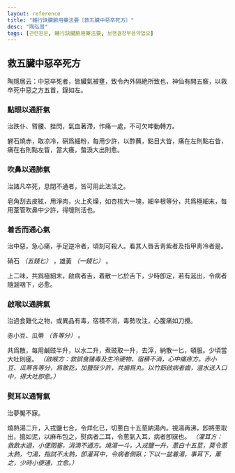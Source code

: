 ```yaml
---
layout: reference
title: "輔行訣臟腑用藥法要〔救五臟中惡卒死方〕"
desc: "陶弘景"
tags: [관련원문, 輔行訣臟腑用藥法要, 보행결장부용약법요]
---
```


## 救五臟中惡卒死方

陶隱居云：中惡卒死者，皆臟氣被壅，致令內外隔絶所致也，神仙有開五竅，以救卒死中惡之方五首，錄如左。

### 點眼以通肝氣

治跌仆、䐴腰、挫閃，氣血著滯，作痛一處，不可欠呻動轉方。

礬石燒赤，取凉冷，硏爲細粉，每用少許，以酢蘸，點目大眥，痛在左則點右眥，痛在右則點左眥，當大癢，螫淚大出則愈。

### 吹鼻以通肺氣

治諸凡卒死，息閉不通者，皆可用此法活之。

皂角刮去皮絃，用淨肉，火上炙燥，如杏核大一塊，細辛根等分，共爲極細末，每用葦管吹鼻中少許，得嚏則活也。

### 着舌而通心氣

治中惡，急心痛，手足逆冷者，頃刻可殺人。看其人唇舌靑紫者及指甲靑冷者是。

硝石 _（五錢匕）_ ，雄黃 _（一錢匕）_ 。

上二味，共爲極細末，啟病者舌，着散一匕於舌下，少時卽定，若有涎出，令病者隨涎咽下，必愈。

### 啟喉以通脾氣

治過食難化之物，或異品有毒，宿積不消，毒勢攻注，心腹痛如刀攪。

赤小豆、瓜蒂 _（各等分）_ 。

共爲散，每用鹹豉半升，以水二升，煮豉取一升，去滓，納散一匕，頓服。少頃當大吐則瘥。 _（啟喉方：救誤食諸毒及生冷硬物，宿積不消，心中痛疼方。赤小豆、瓜蒂各等分，爲散訖，加鹽豉少許，共搗爲丸。以竹筯啟病者齒，溫水送入口中，得大吐卽愈。）_

### 熨耳以通腎氣

治夢魘不寐。

燒熱湯二升，入戎鹽七合，令烊化已，切蔥白十五莖納湯內。視湯再沸，卽將蔥取出，搗如泥，以麻布包之，熨病者二耳，令蔥氣入耳，病者卽寐也。 _（灌耳方：救飲水過，小便閉塞，涓滴不通方。燒湯一斗，入戎鹽一升，蔥白十五莖，莫令蔥太熱，勺湯，指試不太熱，卽灌耳中，令病者側臥；下以一盆着湯，事耳下，薰之，少時小便通，立愈。）_
